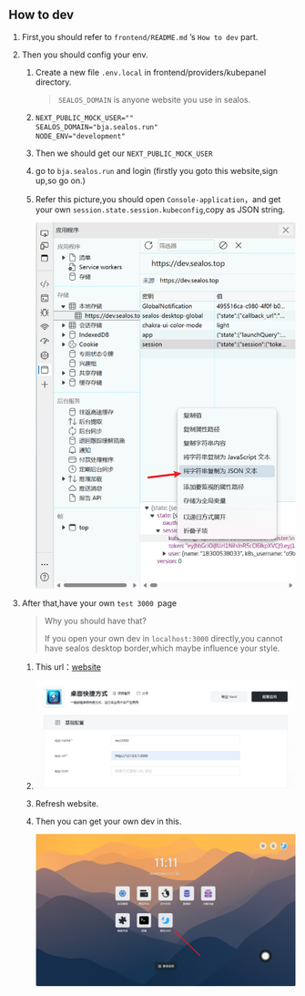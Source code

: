 ## How to dev

1. First,you should refer to `frontend/README.md` ’s `How to dev` part.

2. Then you should config your env.

   1. Create a new file `.env.local` in frontend/providers/kubepanel directory.

      > `SEALOS_DOMAIN` is anyone website you use in sealos.

   2. ```
      NEXT_PUBLIC_MOCK_USER=""
      SEALOS_DOMAIN="bja.sealos.run"
      NODE_ENV="development"
      ```

   3. Then we should get our `NEXT_PUBLIC_MOCK_USER`

   4. go to `bja.sealos.run` and login (firstly you goto this website,sign up,so go on.)

   5. Refer this picture,you should open `Console-application`，and get your own `session.state.session.kubeconfig`,copy as JSON string.

      ![image-20240423105724369](https://raw.githubusercontent.com/mlhiter/typora-images/master/202404231101028.png)

3. After that,have your own `test 3000 `page

   > Why you should have that?
   >
   > If you open your own dev in `localhost:3000` directly,you cannot have sealos desktop border,which maybe influence your style.

   1. This url：[website](https://cloud.sealos.run/?openapp=system-template%3FtemplateName%3Done-step-shortcuts)

   2. ![image-20240423111024336](https://raw.githubusercontent.com/mlhiter/typora-images/master/202404231110609.png)

   3. Refresh website.

   4. Then you can get your own dev in this.

      ![image-20240423111123308](https://raw.githubusercontent.com/mlhiter/typora-images/master/202404231111720.png)
